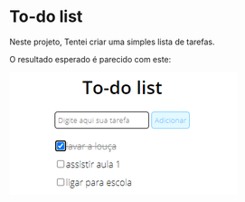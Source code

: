 # To-do list

Neste projeto, Tentei criar uma simples lista de tarefas.

O resultado esperado é parecido com este:

![Exemplo de to-do list](assets/exemplo.png)

